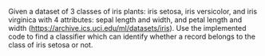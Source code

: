 Given a dataset of 3 classes of iris plants: iris setosa, iris versicolor, and iris virginica with 4 attributes: sepal length and width, and petal length and width (https://archive.ics.uci.edu/ml/datasets/iris). Use the implemented code to find a classifier which can identify whether a record belongs to the class of iris setosa or not.
